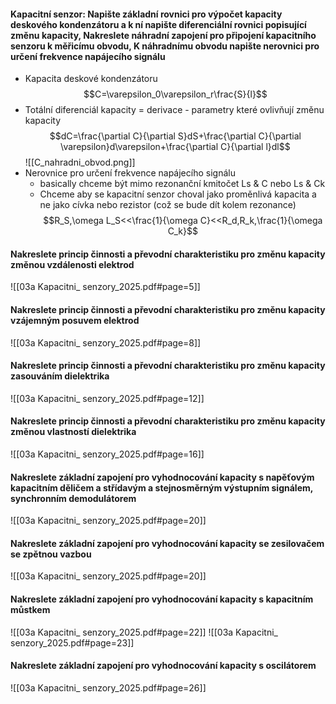 #### Kapacitní senzor: Napište základní rovnici pro výpočet kapacity deskového kondenzátoru a k ní napište diferenciální rovnici popisující změnu kapacity, Nakreslete náhradní zapojení pro připojení kapacitního senzoru k měřicímu obvodu, K náhradnímu obvodu napište nerovnici pro určení frekvence napájecího signálu
- Kapacita deskové kondenzátoru
$$C=\varepsilon_0\varepsilon_r\frac{S}{l}$$
- Totální diferenciál kapacity = derivace - parametry které ovlivňují změnu kapacity
$$dC=\frac{\partial C}{\partial S}dS+\frac{\partial C}{\partial \varepsilon}d\varepsilon+\frac{\partial C}{\partial l}dl$$
![[C_nahradni_obvod.png]]
- Nerovnice pro určení frekvence napájecího signálu 
	- basically chceme být mimo rezonanční kmitočet Ls & C nebo Ls & Ck 
	- Chceme aby se kapacitní senzor choval jako proměnlivá kapacita a ne jako cívka nebo rezistor (což se bude dít kolem rezonance)
$$R_S,\omega L_S<<\frac{1}{\omega C}<<R_d,R_k,\frac{1}{\omega C_k}$$
#### Nakreslete princip činnosti a převodní charakteristiku pro změnu kapacity změnou vzdálenosti elektrod
![[03a Kapacitni_ senzory_2025.pdf#page=5]]

#### Nakreslete princip činnosti a převodní charakteristiku pro změnu kapacity vzájemným posuvem elektrod
![[03a Kapacitni_ senzory_2025.pdf#page=8]]

#### Nakreslete princip činnosti a převodní charakteristiku pro změnu kapacity zasouváním dielektrika
![[03a Kapacitni_ senzory_2025.pdf#page=12]]

#### Nakreslete princip činnosti a převodní charakteristiku pro změnu kapacity změnou vlastností dielektrika
![[03a Kapacitni_ senzory_2025.pdf#page=16]]
#### Nakreslete základní zapojení pro vyhodnocování kapacity s napěťovým kapacitním děličem a střídavým a stejnosměrným výstupním signálem, synchronním demodulátorem
![[03a Kapacitni_ senzory_2025.pdf#page=20]]
#### Nakreslete základní zapojení pro vyhodnocování kapacity se zesilovačem se zpětnou vazbou
![[03a Kapacitni_ senzory_2025.pdf#page=20]]
#### Nakreslete základní zapojení pro vyhodnocování kapacity s kapacitním můstkem
![[03a Kapacitni_ senzory_2025.pdf#page=22]]
![[03a Kapacitni_ senzory_2025.pdf#page=23]]
#### Nakreslete základní zapojení pro vyhodnocování kapacity s oscilátorem
![[03a Kapacitni_ senzory_2025.pdf#page=26]]